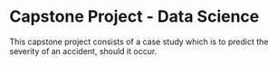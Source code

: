 





# Capstone Project - Data Science

This capstone project consists of a case study which is to predict the severity of an accident, should it occur.

